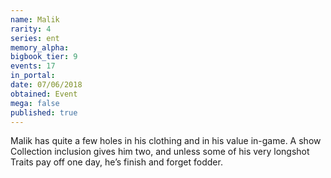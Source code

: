 ```yaml
---
name: Malik
rarity: 4
series: ent
memory_alpha:
bigbook_tier: 9
events: 17
in_portal:
date: 07/06/2018
obtained: Event
mega: false
published: true
---
```


Malik has quite a few holes in his clothing and in his value in-game. A show Collection inclusion gives him two, and unless some of his very longshot Traits pay off one day, he’s finish and forget fodder.
